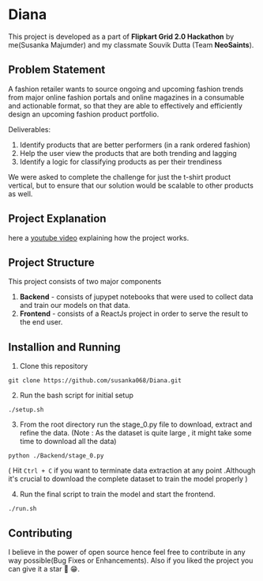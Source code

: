 # Diana

This project is developed as a part of **Flipkart Grid 2.0 Hackathon** by me(Susanka Majumder) and my classmate Souvik Dutta (Team **NeoSaints**).

## Problem Statement

A fashion retailer wants to source ongoing and upcoming fashion trends from major online fashion portals and online magazines in a consumable and actionable format, so that they are able to effectively and efficiently design an upcoming fashion product portfolio.

Deliverables:

  1. Identify products that are better performers (in a rank ordered fashion)
  2. Help the user view the products that are both trending and lagging
  3. Identify a logic for classifying products as per their trendiness

We were asked to complete the challenge for just the t-shirt product vertical, but to ensure that our solution would be scalable to other products as well.

## Project Explanation

here a [youtube video](https://youtu.be/1sd2M33Di4M) explaining how the project works.

## Project Structure

This project consists of two major components 

1. **Backend** - consists of jupypet notebooks that were used to collect data and train our models on that data. 
2. **Frontend** - consists of a ReactJs project in order to serve the result to the end user.

## Installion and Running
1. Clone this repository 
```
git clone https://github.com/susanka068/Diana.git
```
2. Run the bash script for initial setup
```
./setup.sh
```
3. From the root directory run the stage_0.py file to download, extract and refine the data. (Note : As the dataset is quite large , it might take some time to download all the data)
``` 
python ./Backend/stage_0.py
```
( Hit `Ctrl + C` if you want to terminate data extraction at any point .Although it's crucial to download the complete dataset to train the model properly )

4. Run the final script to train the model and start the frontend.
```
./run.sh
```

## Contributing 

I believe in the power of open source hence feel free to contribute in any way possible(Bug Fixes or Enhancements). Also if you liked the project you can give it a star 🌟 😁.


